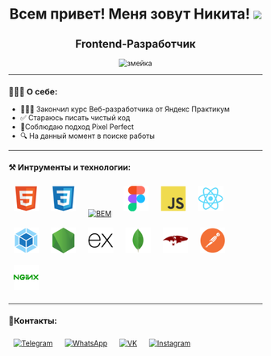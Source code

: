 <h1 align="center">Всем привет! Меня зовут Никита! <img height=40 src="https://user-images.githubusercontent.com/18350557/176309783-0785949b-9127-417c-8b55-ab5a4333674e.gif"></h1>

<h2 align="center">Frontend-Разработчик</h2>
<div align="center"><img height="200" alt="змейка" src="https://raw.githubusercontent.com/FilimonovAlexey/FilimonovAlexey/e28d072f54692037f986b8301cb0e9cf30426cac/assets/github-snake.svg"></div>


---
### 🙋🏻‍♂️ О себе:
* 🧑🏻‍💻 Закончил курс Веб-разработчика от Яндекс Практикум
* ✅ Стараюсь писать чистый код
* 📐Соблюдаю подход Pixel Perfect
* 🔍 На данный момент в поиске работы

---
### ⚒️ Интрументы и технологии:
<div>
<a href="https://en.wikipedia.org/wiki/HTML5" target="_blank" rel="noreferrer"><img style="margin: 10px" src="https://raw.githubusercontent.com/devicons/devicon/6910f0503efdd315c8f9b858234310c06e04d9c0/icons/html5/html5-original.svg" title="HTML5" alt="HTML5" height="50" /></a>
<a href="https://www.w3schools.com/css/" target="_blank" rel="noreferrer"><img style="margin: 10px" src="https://raw.githubusercontent.com/devicons/devicon/6910f0503efdd315c8f9b858234310c06e04d9c0/icons/css3/css3-original.svg" title="CSS3" alt="CSS3" height="50" /></a> 
<a href="http://getbem.com/" target="_blank" rel="noreferrer"><img style="margin: 10px" src="https://profilinator.rishav.dev/skills-assets/bem.svg" title="BEM" alt="BEM" height="50" /></a>
<a href="https://www.figma.com/" target="_blank" rel="noreferrer"><img style="margin: 10px" src="https://raw.githubusercontent.com/devicons/devicon/6910f0503efdd315c8f9b858234310c06e04d9c0/icons/figma/figma-original.svg" title="Figma" alt="Figma" height="50" /></a>
<a href="https://www.javascript.com/" target="_blank" rel="noreferrer"><img style="margin: 10px" src="https://raw.githubusercontent.com/devicons/devicon/6910f0503efdd315c8f9b858234310c06e04d9c0/icons/javascript/javascript-original.svg" alt="JavaScript" height="50" /></a>
<a href="https://reactjs.org/" target="_blank" rel="noreferrer"><img style="margin: 10px" src="https://raw.githubusercontent.com/devicons/devicon/6910f0503efdd315c8f9b858234310c06e04d9c0/icons/react/react-original.svg" title="React" alt="React" height="50" /></a>
<a href="https://webpack.js.org/" target="_blank" rel="noreferrer"><img style="margin: 10px" src="https://raw.githubusercontent.com/devicons/devicon/6910f0503efdd315c8f9b858234310c06e04d9c0/icons/webpack/webpack-original.svg" title="Webpack" alt="Webpack" height="50" /></a>
<a href="https://nodejs.org/" target="_blank" rel="noreferrer"><img style="margin: 10px" src="https://raw.githubusercontent.com/devicons/devicon/6910f0503efdd315c8f9b858234310c06e04d9c0/icons/nodejs/nodejs-original.svg" title="Node.js" alt="Node.js" height="50" /></a>
<a href="https://expressjs.com/" target="_blank" rel="noreferrer"><img style="margin: 10px" src="https://raw.githubusercontent.com/devicons/devicon/6910f0503efdd315c8f9b858234310c06e04d9c0/icons/express/express-original.svg" title="Express.js" alt="Express.js" height="50" /></a>
<a href="https://www.mongodb.com/" target="_blank" rel="noreferrer"><img style="margin: 10px" src="https://raw.githubusercontent.com/devicons/devicon/6910f0503efdd315c8f9b858234310c06e04d9c0/icons/mongodb/mongodb-original.svg" title="MongoDB" alt="MongoDB" height="50" /></a>
<a href="https://mongoosejs.com/" target="_blank" rel="noreferrer"><img style="margin: 10px" src="https://raw.githubusercontent.com/devicons/devicon/6910f0503efdd315c8f9b858234310c06e04d9c0/icons/mongoose/mongoose-original.svg" title="Mongoose" alt="Mongoose" height="50" /></a>
<a href="https://postman.com" target="_blank" rel="noreferrer"><img style="margin: 10px" src="https://raw.githubusercontent.com/devicons/devicon/6910f0503efdd315c8f9b858234310c06e04d9c0/icons/postman/postman-original.svg" title="Postman" alt="Postman" height="50" /></a>
<a href="https://www.nginx.com/" target="_blank" rel="noreferrer"><img style="margin: 10px" src="https://raw.githubusercontent.com/devicons/devicon/6910f0503efdd315c8f9b858234310c06e04d9c0/icons/nginx/nginx-original.svg" title="Nginx" alt="Nginx" height="50" /></a>
</div>

---
### 📱Контакты:
<div>
<a href="https://t.me/valitovnik" target="_blank" rel="noreferrer"><img style="margin: 10px" src="https://img.icons8.com/color/48/telegram-app--v1.png" title="Telegram" alt="Telegram" height="50" /></a>
<a href="https://wa.me/79172640680" target="_blank" rel="noreferrer"><img style="margin: 10px" src="https://img.icons8.com/color/480/whatsapp--v1.png" title="WhatsApp" alt="WhatsApp" height="50" /></a>
<a href="https://vk.com/valitovnikita" target="_blank" rel="noreferrer"><img style="margin: 10px" src="https://img.icons8.com/color/480/vk-circled--v1.png" title="VK" alt="VK" height="50" /></a>
<a href="https://www.instagram.com/vv.nikitaa?igsh=MWJiMTQ3bTNnNTVkZQ%3D%3D&utm_source=qr" target="_blank" rel="noreferrer"><img style="margin: 10px" src="https://img.icons8.com/color/480/instagram-new--v1.png" title="Instagram" alt="Instagram" height="50" /></a>
</div>
